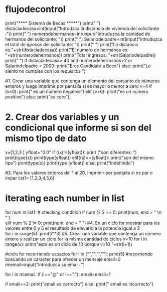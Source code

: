 # flujodecontrol
print("**** Sistema de Becas *****")
print("                                                                ")
distaciadecasa=int(input("Intrudzca la distancia de vivienda del solicitante :"))
print("                                                                ")
numerodehermanos=int(input("Intruduzca la cantidad de hermanos del solicitante: "))
print("                                                                ")
Salariodelpadre=int(input("intruduzca el total de igresos del solicitante:  "))
print("                                                                ")
print("La distancia es:"+str(distaciadecasa))
print("El numero de hermanos es: "+str(numerodehermanos))
print("Total ingresos: "+str(Salariodelpadre))
print("                                                                ")
if distaciadecasa> 40 and numerodehermanos>2 or Salariodelpadre <  2000:
    print("Eres Candidato a Beca")
else:
    print("Lo siento no cumples con los requisitos ")




 #1.	Crear una variable que contenga un elemento del conjunto de números enteros y luego imprimir por pantalla si es mayor o menor a cero
v=4
if (v<0):
    print(" es un número negativo")
elif (v>0):
    print("es un número positivo")
else:
  print("es cero");
# 2.	Crear dos variables y un condicional que informe si son del mismo tipo de dato
x=[1,2,3 ]
yfloat="0.0"
if ((x)!=(yfloat)):
    print ("son diferentes: ")
    print(type(x))
    print(type(yfloat))
elif((x)==(yfloat)):
   print("son del mismo tipo")
   print(type(x))
   print(type (yfloat))
else:
   print("indefinido")
 

#3.	Para los valores enteros del 1 al 20, imprimir por pantalla si es par o impar
list1=  [1,2,3,4,5,6]
 # iterating each number in list
for num in list1:
    # checking condition
    if num % 2 == 0:
              print(num, end = " \n " )         
    elif  num % 2 != 0:
       print(num, end = "    ")
#4.	En un ciclo for mostrar para los valores entre 0 y 5 el resultado de elevarlo a la potencia igual a 3       
for i in range(5):
 print(i**3)
#5.	Crear una variable que contenga un número entero y realizar un ciclo for la misma cantidad de ciclos
 v=10
for i in range(v):
 print("esto es un ciclo de 10 porque v=10 "+str(i+1))


#ciclo for recorriendo espacios 
for i in ["","","",""]:
  print(5)
#recorriendo buscando un caracter para ofrecer un mensaje
email=0
miemail=input("Introduzca su email: ")

for i in miemail:
    if (i=="@" or i=="."):
        email=email+1


if  email==2:
    print("email es correcto")
else:
    print(" email es incorrecto")



